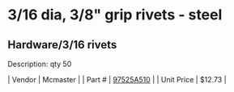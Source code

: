 # 3/16 dia, 3/8" grip rivets - steel
## Hardware/3/16 rivets
Description: 	qty 50 

| Vendor | Mcmaster | 
| Part # | [97525A510](http://www.mcmaster.com/) | 
| Unit Price | $12.73 | 
